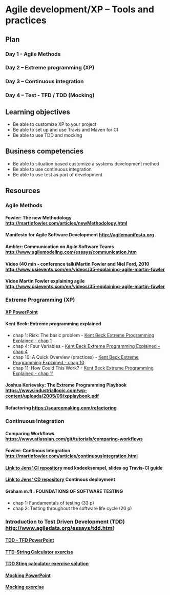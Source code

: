 # Agile development/XP – Tools and practices

## Plan
### Day 1 - Agile Methods
### Day 2 – Extreme programming (XP)
### Day 3 – Continuous integration
### Day 4 – Test - TFD / TDD (Mocking)


## Learning objectives
- Be able to customize XP to your project
- Be able to set up and use Travis and Maven for CI
-	Be able to use TDD and mocking

## Business competencies 
-	Be able to situation based customize a systems development method 
-	Be able to use continuous integration
-	Be able to use test as part of development


## Resources

### Agile Methods
#### Fowler: The new Methodology http://martinfowler.com/articles/newMethodology.html 
#### Manifesto for Agile Software Development http://agilemanifesto.org 
#### Ambler: Communication on Agile Software Teams http://www.agilemodeling.com/essays/communication.htm
#### Video (40 min - conference talk)Martin Fowler and Niel Ford, 2010 http://www.usievents.com/en/videos/35-explaining-agile-martin-fowler 
#### Vidoe Martin Fowler explaining agile http://www.usievents.com/en/videos/35-explaining-agile-martin-fowler 

### Extreme Programming (XP)

#### [XP PowerPoint](https://efif.sharepoint.com/:p:/s/cph/Lyngby/ESNFzY7da5xNmmc0pI925BgBuKyYxdBFqp1ZuvD1GVkcBA?e=212psA)

#### Kent Beck: Extreme programming explained 
- chap 1: Risk: The basic problem - [Kent Beck Extreme Programming Explained - chap 1](https://efif.sharepoint.com/sites/cph/Lyngby/_layouts/15/guestaccess.aspx?docid=0735e7dd7d7214fcaab6d6ed574b4ea95&authkey=AeFh7ERLcDJfnknMPEluqpo&e=cc07f43b39c8422181970d59c19264c4 "Kent Beck Extreme Programming Explained - chap 1")
- chap 4: Four Variables - [Kent Beck Extreme Programming Explained - chap 4](https://efif.sharepoint.com/sites/cph/Lyngby/_layouts/15/guestaccess.aspx?docid=020a64aaf470a41a58264852542aab259&authkey=AS6zevLLjay9v48QNxQSjJ4&e=d374c277efc64fa58720ac67e8e15f8c "Kent Beck Extreme Programming Explained - chap 4")
- chap 10: A Quick Overview (practices) - [Kent Beck Extreme Programming Explained - chap 10](https://efif.sharepoint.com/sites/cph/Lyngby/_layouts/15/guestaccess.aspx?docid=0c99df257b2894b178568e6be75b1c416&authkey=AXoestBEz9_LcxQ-XY38AVo&e=cb54a53c3aea450184c7539cbbb7686a "Kent Beck Extreme Programming Explained - chap 10")
- chap 11: How Could This Work? - [Kent Beck Extreme Programming Explained - chap 11](https://efif.sharepoint.com/sites/cph/Lyngby/_layouts/15/guestaccess.aspx?docid=0899e04864442478dbaff224478c50fc3&authkey=AajX2u6iEo_M4SUrEt9Ox2Q&e=de0e546679a5492c848f3af239ddf0a0 "Kent Beck Extreme Programming Explained - chap 11")
#### Joshua Kerievsky: The Extreme Programming Playbook https://www.industriallogic.com/wp-content/uploads/2005/09/xpplaybook.pdf 
#### Refactoring https://sourcemaking.com/refactoring 

### Continuous Integration
#### Comparing Workflows https://www.atlassian.com/git/tutorials/comparing-workflows 
#### Fowler: Continous Integration http://martinfowler.com/articles/continuousIntegration.html
#### [Link to Jens' CI repository](https://github.com/Jegp/cphbusiness-sem3-ci) med kodeeksempel, slides og Travis-CI guide
#### [Link to Jens' CD repository](https://github.com/Jegp/cphbusiness-sem3-cd) Continous deployment

#### Graham m.fl : FOUNDATIONS OF SOFTWARE TESTING
- chap 1: Fundamentals of testing (33 p)
- chap 2: Testing throughout the software life cycle (20 p)
### Introduction to Test Driven Development (TDD) http://www.agiledata.org/essays/tdd.html 

#### [TDD - TFD PowerPoint](https://efif.sharepoint.com/sites/cph/Lyngby/_layouts/15/guestaccess.aspx?docid=001e1db6a24ee4ac0aba2548deea92223&authkey=ARe0XBMYiGVmfx174THcf6w&e=14207921b2974ae18ddff5f857d33764)

#### [TTD-String Calculator exercise](https://efif.sharepoint.com/sites/cph/Lyngby/_layouts/15/guestaccess.aspx?docid=045bfa63c16924ccc9c1a5ab41e990a4c&authkey=AWdStnfIUKQ7qTbOYOjVpWE&e=42a93b8558da40e1b57e4c85edb33dcf)

#### [TDD Sting calculator exercise solution](https://efif.sharepoint.com/sites/cph/Lyngby/_layouts/15/guestaccess.aspx?docid=0540104e669fc43fd968e397eb8be5927&authkey=Aa3kTc9coKZph3dpXiIFYjU&e=e1747b2e2d654d288955fe26f0ade99a)

#### [Mocking PowerPoint](https://efif.sharepoint.com/sites/cph/Lyngby/_layouts/15/guestaccess.aspx?docid=0183267ac129a4ddf85020f98b01531b4&authkey=AaonUzv0hHIDeOGXtHnaY8g&e=e99631947c9c4e6b8a59fc996125451e)

#### [Mocking exercise](https://efif.sharepoint.com/sites/cph/Lyngby/_layouts/15/guestaccess.aspx?docid=0c154a9ab9c874875851fb5d165be60cd&authkey=AdzPMa5tx4BzM5qjDEI-AoM&e=f6b260b0cbf241228be337bff6b191ac)

